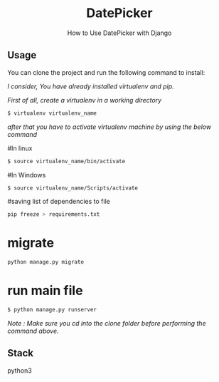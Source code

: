 <div align="center"><h1> DatePicker </h1> </div>
<div align="center"> How to Use DatePicker with Django </div>


Usage
-------
You can clone the project and run the following command to install: 

*I consider, You have already installed virtualenv and pip.*

*First of all, create a virtualenv in a working directory*

```bash
$ virtualenv virtualenv_name
```
*after that you have to activate virtualenv machine by using the below command*

#In linux
```bash
$ source virtualenv_name/bin/activate
```
#In Windows
```bash
$ source virtualenv_name/Scripts/activate
```


#saving list of dependencies to file
```bash
pip freeze > requirements.txt
```

# migrate 
```bash
python manage.py migrate
```
# run main file 
```bash
$ python manage.py runserver
```

*Note  : Make sure you cd into the *clone* folder before performing the command above.*


Stack
------
python3
